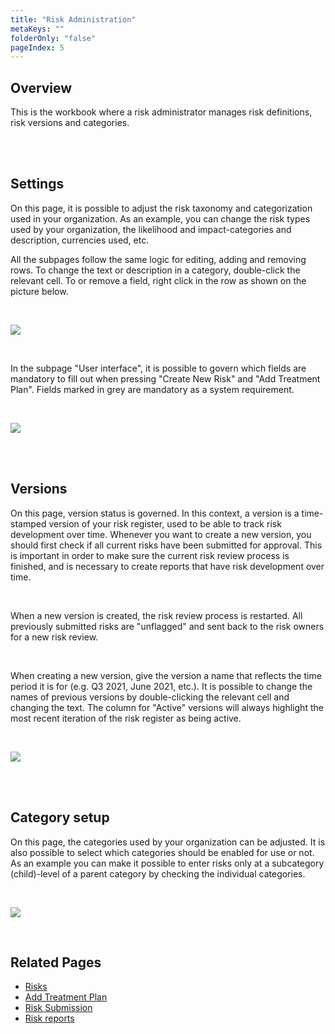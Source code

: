```yaml
---
title: "Risk Administration"
metaKeys: ""
folderOnly: "false"
pageIndex: 5
---
```


## Overview

This is the workbook where a risk administrator manages risk definitions, risk versions and categories.

<br/>

<br/>

## Settings

On this page, it is possible to adjust the risk taxonomy and categorization used in your organization. As an example, you can change the risk types used by your organization, the likelihood and impact-categories and description, currencies used, etc.

All the subpages follow the same logic for editing, adding and removing rows. To change the text or description in a category, double-click the relevant cell. To or remove a field, right click in the row as shown on the picture below.

<br/>

![](https://profitbasedocs.blob.core.windows.net/riskimages/risk-admin-settings.png)

<br/>

In the subpage "User interface", it is possible to govern which fields are mandatory to fill out when pressing "Create New Risk" and "Add Treatment Plan". Fields marked in grey are mandatory as a system requirement.

<br/>

![](https://profitbasedocs.blob.core.windows.net/riskimages/risk-admin-settings-userinterface.png)

<br/>

<br/>

## Versions

On this page, version status is governed. In this context, a version is a time-stamped version of your risk register, used to be able to track risk development over time. Whenever you want to create a new version, you should first check if all current risks have been submitted for approval. This is important in order to make sure the current risk review process is finished, and is necessary to create reports that have risk development over time.

<br/>

When a new version is created, the risk review process is restarted. All previously submitted risks are "unflagged" and sent back to the risk owners for a new risk review.

<br/>

When creating a new version, give the version a name that reflects the time period it is for (e.g. Q3 2021, June 2021, etc.). It is possible to change the names of previous versions by double-clicking the relevant cell and changing the text. The column for "Active" versions will always highlight the most recent iteration of the risk register as being active.

<br/>

![](https://profitbasedocs.blob.core.windows.net/riskimages/risk-admin-versions.png)

<br/>

<br/>

## Category setup

On this page, the categories used by your organization can be adjusted. It is also possible to select which categories should be enabled for use or not. As an example you can make it possible to enter risks only at a subcategory (child)-level of a parent category by checking the individual categories.

<br/>

![](https://profitbasedocs.blob.core.windows.net/riskimages/risk-admin-category.png)

<br/>

## Related Pages

- [Risks](risks.md)
- [Add Treatment Plan](risks/treatment-plan.md)
- [Risk Submission](risk-submission.md)
- [Risk reports](risk-reports.md)

<br/>
